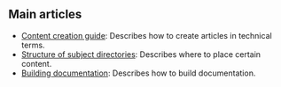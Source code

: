 ## Main articles

* [Content creation guide](../../content.md): Describes how to create articles in technical terms.
* [Structure of subject directories](../../subjects.md): Describes where to place certain content.
* [Building documentation](../../build.md): Describes how to build documentation.
